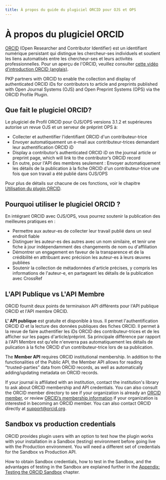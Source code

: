 ```yaml
---
title: À propos du guide du plugiciel ORCID pour OJS et OPS
---
```


# À propos du plugiciel ORCID

[ORCID](https://orcid.org/) (Open Researcher and Contributor Identifier) est un identifiant numérique persistant qui distingue les chercheur-ses individuels et soutient les liens automatisés entre les chercheur-ses et leurs activités professionnelles. Pour un aperçu de l'ORCID, veuillez consulter [cette vidéo d'introduction ORCID (anglais)](https://vimeo.com/97150912).

PKP partners with ORCID to enable the collection and display of authenticated ORCID iDs for contributors to article and preprints published with Open Journal Systems (OJS) and Open Preprint Systems (OPS) via the ORCID Profile Plugin.

## Que fait le plugiciel ORCID?

Le plugiciel de Profil ORCID pour OJS/OPS versions 3.1.2 et supérieures autorise un revue OJS et un serveur de préprint OPS à:

* Collecter et authentifier l'identifiant ORCID d'un contributeur-trice
* Envoyer automatiquement un e-mail aux contributeur-trices demandant leur authentification ORCID iD
* Display a contributor’s authenticated ORCID iD on the journal article or preprint page, which will link to the contributor’s ORCID record
* En outre, pour l'API des membres seulement : Envoyer automatiquement les détails de la publication à la fiche ORCID d'un contributeur-trice une fois que son travail a été publié dans OJS/OPS

Pour plus de détails sur chacune de ces fonctions, voir le chapitre [Utilisation du plugin ORCID](./using-plugin.md).

## Pourquoi utiliser le plugiciel ORCID ?

En intégrant ORCID avec OJS/OPS, vous pourrez soutenir la publication des meilleures pratiques en :

* Permettre aux auteur-es de collecter leur travail publié dans un seul endroit fiable
* Distinguer les auteur-es des autres avec un nom similaire, et tenir une fiche à jour indépendamment des changements de nom ou d'affiliation
* Démontrer un engagement en faveur de la transparence et de la crédibilité en attribuant avec précision les auteur-es à leurs œuvres publiées
* Soutenir la collection de métadonnées d'article précises, y compris les informations de l'auteur-e, en partageant les détails de la publication avec CrossRef

## L'API Publique vs L'API Membre

ORCID fournit deux points de terminaison API différents pour l'API publique ORCID et l'API membre ORCID.

**L' API publique** est gratuite et disponible à tous. Il permet l'authentification ORCID iD et la lecture des données publiques des fiches ORCID. Il permet à la revue de faire authentifier les iDs ORCID des contributeur-trices et de les afficher sur les pages d'article/préprint. Sa principale différence par rapport à l'API Membre est qu'elle n'enverra pas automatiquement les détails de pulication à la fiche ORCID d'un contributeur-trice lors de sa publication.

The **Member API** requires ORCID institutional membership. In addition to the functionalities of the Public API, the Member API allows for reading “trusted-parties” data from ORCID records, as well as automatically adding/updating metadata on ORCID records.

If your journal is affiliated with an institution, contact the institution's library to ask about ORCID membership and API credentials. You can also consult the ORCID member directory to see if your organization is already an [ORCID member](https://orcid.org/members), or review [ORCID’s membership information](https://orcid.org/about/membership) if your organization is interested in becoming an ORCID member. You can also contact ORCID directly at support@orcid.org.

## Sandbox vs production credentials

ORCID provides plugin users with an option to test how the plugin works with your installation in a Sandbox (testing) environment before going live with the Production environment. You will need a different set of credentials for the Sandbox vs Production API.

How to obtain Sandbox credentials, how to test in the Sandbox, and the advantages of testing in the Sandbox are explained further in the [Appendix: Testing the ORCID Sandbox](./appendix-testing-orcid-sandbox.md) chapter.

